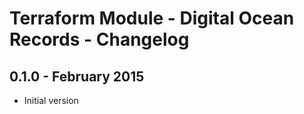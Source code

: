 # Terraform Module - Digital Ocean Records - Changelog

## 0.1.0 - February 2015

* Initial version
